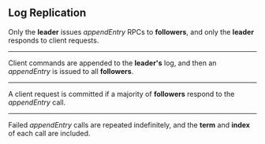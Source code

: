 ##  Log Replication

Only the **leader** issues _appendEntry_ RPCs to **followers**, and only the **leader** responds to client requests.

***

Client commands are appended to the **leader's** log, and then an _appendEntry_ is issued to all **followers**.

***

A client request is committed if a majority of **followers** respond to the _appendEntry_ call.

***

Failed _appendEntry_ calls are repeated indefinitely, and the **term** and **index** of each call are included.

